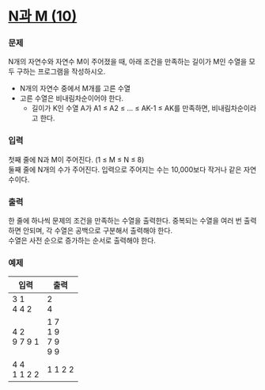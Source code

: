 # [N과 M (10)](https://www.acmicpc.net/problem/15664)  
  
### 문제  
  
N개의 자연수와 자연수 M이 주어졌을 때, 아래 조건을 만족하는 길이가 M인 수열을 모두 구하는 프로그램을 작성하시오.  
 - N개의 자연수 중에서 M개를 고른 수열  
 - 고른 수열은 비내림차순이어야 한다.  
   - 길이가 K인 수열 A가 A1 ≤ A2 ≤ ... ≤ AK-1 ≤ AK를 만족하면, 비내림차순이라고 한다.
  
### 입력  
  
첫째 줄에 N과 M이 주어진다. (1 ≤ M ≤ N ≤ 8)  
둘째 줄에 N개의 수가 주어진다. 입력으로 주어지는 수는 10,000보다 작거나 같은 자연수이다.  
  
### 출력  
  
한 줄에 하나씩 문제의 조건을 만족하는 수열을 출력한다. 중복되는 수열을 여러 번 출력하면 안되며, 각 수열은 공백으로 구분해서 출력해야 한다.  
수열은 사전 순으로 증가하는 순서로 출력해야 한다.  
  
### 예제  
  
|입력|출력|
|---|---|
|3 1<br/>4 4 2|2<br/>4|
|4 2<br/>9 7 9 1|1 7<br/>1 9<br/>7 9<br/>9 9|
|4 4<br/>1 1 2 2|1 1 2 2|